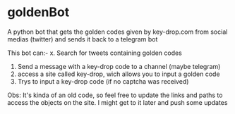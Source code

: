 # goldenBot
A python bot that gets the golden codes given by key-drop.com from social medias (twitter) and sends it back to a telegram bot 

   This bot can:-
   x. Search for tweets containing golden codes
   1. Send a message with a key-drop code to a channel (maybe telegram) 
   2. access a site called key-drop, wich allows you to input a golden code
   3. Trys to input a key-drop code (if no captcha was received)

Obs: It's kinda of an old code, so feel free to update the links and paths to access the objects on the site. I might get to it later and push some updates
